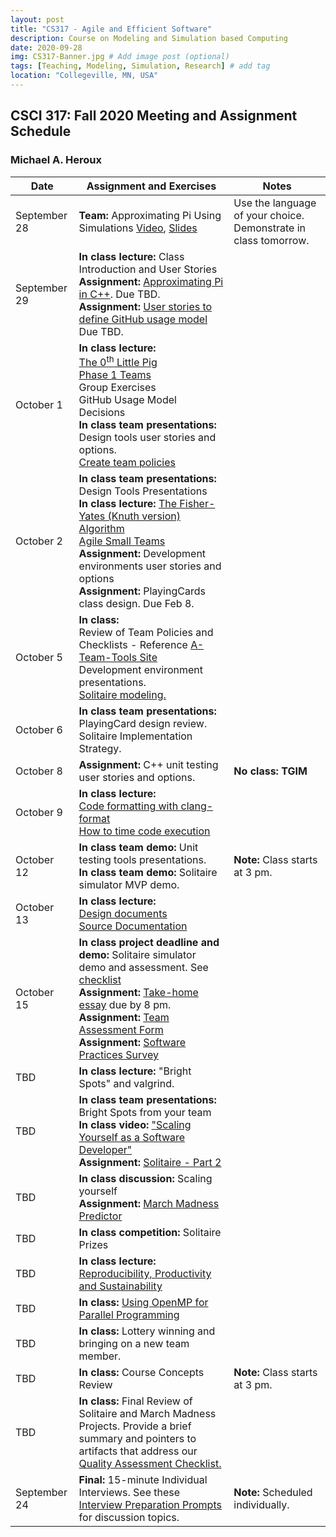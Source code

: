 ```yaml
---
layout: post
title: "CS317 - Agile and Efficient Software"
description: Course on Modeling and Simulation based Computing
date: 2020-09-28
img: CS317-Banner.jpg # Add image post (optional)
tags: [Teaching, Modeling, Simulation, Research] # add tag
location: "Collegeville, MN, USA"
---
```


## CSCI 317: Fall 2020 Meeting and Assignment Schedule

### Michael A. Heroux



| **Date** | **Assignment and Exercises** | **Notes** |
| --- | --- | --- |
| September 28 | **Team:** Approximating Pi Using Simulations [Video](https://youtu.be/CGwoMEXqh7A), [Slides](../ApproximatingPiUsingSimulations.pdf) | Use the language of your choice.  Demonstrate in class tomorrow.   |
| September 29 | **In class lecture:** Class Introduction and User Stories<br> **Assignment:** [Approximating Pi in C++](../CPP-Pi). Due TBD. <br> **Assignment:** [User stories to define GitHub usage model](https://docs.google.com/document/d/1jdObI_Y5u4S-vy3SmLaIgzIGuh5ekN0pucaPpPXI5CU/edit?usp=sharing) Due TBD.|   |
| October 1 | **In class lecture:** <br> [The 0<sup>th</sup> Little Pig](https://maherou.github.io/files/ZerothLittlePig) <br>[Phase 1 Teams](../PhaseOneTeams) <br> Group Exercises <br> GitHub Usage Model Decisions <br>   **In class team presentations:** <br> Design tools user stories and options. <br> [Create team policies](../TeamPolicyAssignment) |   |
| October 2 | **In class team presentations:** <br> Design Tools Presentations <br> **In class lecture:** [The Fisher-Yates (Knuth version) Algorithm](https://exceptionnotfound.net/understanding-the-fisher-yates-card-shuffling-algorithm/) <br> [Agile Small Teams](../AgileSmallTeams.pdf)<br> **Assignment:** Development environments user stories and options <br> **Assignment:** PlayingCards class design.  Due Feb 8. |   |
| October 5 | **In class:** <br> Review of Team Policies and Checklists - Reference [A-Team-Tools Site](https://betterscientificsoftware.github.io/A-Team-Tools/) <br> Development environment presentations.  <br> [Solitaire modeling.](../Solitaire) |   |
| October 6 | **In class team presentations:** <br> PlayingCard design review. <br> Solitaire Implementation Strategy.| |
| October 8 |**Assignment:** C++ unit testing user stories and options.  | **No class: TGIM** |
| October 9 | **In class lecture:** <br> [Code formatting with clang-format](../CodeFormatting) <br> [How to time code execution](../TimingCode)| |
| October 12 | **In class team demo:** Unit testing tools presentations. <br> **In class team demo:** Solitaire simulator MVP demo. | **Note:** Class starts at 3 pm. |
| October 13 | **In class lecture:** <br> [Design documents](../DesignDocs) <br> [Source Documentation](../SourceDocumentation)  | |
| October 15 | **In class project deadline and demo:** Solitaire simulator demo and assessment.  See [checklist](../QualityAssessmentChecklist) <br> **Assignment:** [Take-home essay](https://goo.gl/forms/mHEdDNZpEtsIco9S2) due by 8 pm. <br> **Assignment:** [Team Assessment Form](https://goo.gl/forms/qPLQJbT1wdJr9iPY2) <br> **Assignment:** [Software Practices Survey](https://goo.gl/forms/ASwSvWVvqwgUwyoA2) | |
| TBD | **In class lecture:** "Bright Spots" and valgrind. | |
| TBD | **In class team presentations:** Bright Spots from your team <br> **In class video:** ["Scaling Yourself as a Software Developer"](http://blog.martinig.ch/videos/scaling-yourself-as-a-software-developer/) <br> **Assignment:** [Solitaire - Part 2](../Solitaire2)  |  |
| TBD | **In class discussion:** Scaling yourself <br> **Assignment:** [March Madness Predictor](../MarchMadness) | |
| TBD | **In class competition:** Solitaire Prizes  | |
| TBD | **In class lecture:** [Reproducibility, Productivity and Sustainability](../ReproducibilityProductivitySustainability.pdf)  | |
| TBD | **In class:** [Using OpenMP for Parallel Programming](../OpenMP) |  |
| TBD | **In class:** Lottery winning and bringing on a new team member.| |
| TBD | **In class:** Course Concepts Review | **Note:** Class starts at 3 pm. |
| TBD | **In class:** Final Review of Solitaire and March Madness Projects. Provide a brief summary and pointers to artifacts that address our [Quality Assessment Checklist.](../QualityAssessmentChecklist)| |
| September 24 | **Final:** 15-minute Individual Interviews.  See these [Interview Preparation Prompts](../InterviewPrep) for discussion topics. | **Note:** Scheduled individually. |
